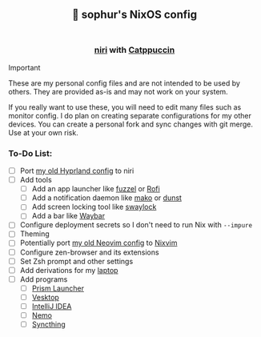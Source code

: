 <h2 align="center">
🚀 sophur's NixOS config<br/><br/>
</h2>

<h3 align="center">
  
[niri](https://github.com/YaLTeR/niri) with [Catppuccin](https://github.com/catppuccin)

</h3>

> [!IMPORTANT]
> These are my personal config files and are not intended to be used by others. They are provided as-is and may not work on your system.
> 
> If you really want to use these, you will need to edit many files such as monitor config. I do plan on creating separate configurations for my other devices. You can create a personal fork and sync changes with git merge. Use at your own risk.

### To-Do List:
- [ ] Port [my old Hyprland config](https://github.com/sophuric/dotfiles-old) to niri
- [ ] Add tools
  - [ ] Add an app launcher like [fuzzel](https://codeberg.org/dnkl/fuzzel) or [Rofi](https://github.com/davatorium/rofi)
  - [ ] Add a notification daemon like [mako](https://github.com/emersion/mako) or [dunst](https://github.com/dunst-project/dunst)
  - [ ] Add screen locking tool like [swaylock](https://github.com/swaywm/swaylock)
  - [ ] Add a bar like [Waybar](https://github.com/Alexays/Waybar)
- [ ] Configure deployment secrets so I don't need to run Nix with `--impure`
- [ ] Theming
- [ ] Potentially port [my old Neovim config](https://github.com/sophuric/nvim) to [Nixvim](https://github.com/nix-community/nixvim)
- [ ] Configure zen-browser and its extensions
- [ ] Set Zsh prompt and other settings
- [ ] Add derivations for my [laptop](https://nixos.wiki/wiki/Laptop)
- [ ] Add programs
  - [ ] [Prism Launcher](https://prismlauncher.org/)
  - [ ] [Vesktop](https://github.com/Vencord/Vesktop)
  - [ ] [IntelliJ IDEA](https://www.jetbrains.com/idea/)
  - [ ] [Nemo](https://github.com/linuxmint/nemo)
  - [ ] [Syncthing](https://syncthing.net/)
